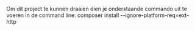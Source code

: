 Om dit project te kunnen draaien dien je onderstaande commando uit te voeren in de command line:
composer install --ignore-platform-req=ext-http
